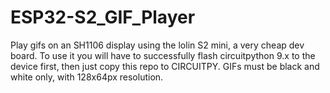 # ESP32-S2_GIF_Player
Play gifs on an SH1106 display using the lolin S2 mini, a very cheap dev board. To use it you will have to successfully flash circuitpython 9.x to the device first, then just copy this repo to CIRCUITPY. GIFs must be black and white only, with 128x64px resolution.

